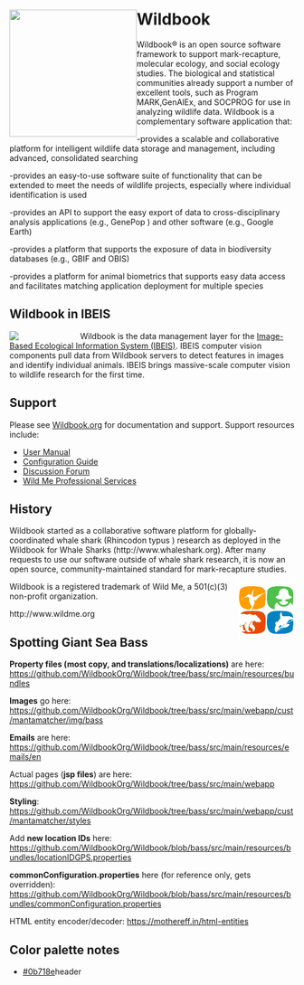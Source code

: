 
<h1><a href="http://www.ibeis.org"><img style="float: left;" align="middle" width="225px" height="225px" src="https://raw.githubusercontent.com/WildbookOrg/Wildbook/master/src/main/webapp/cust/mantamatcher/img/wildbook_logo.png"></a>Wildbook</h1>


 

Wildbook&reg; is an open source software framework to support mark-recapture, molecular ecology, and social ecology studies. The biological and statistical communities already support a number of excellent tools, such as Program MARK,GenAlEx, and SOCPROG for use in analyzing wildlife data. Wildbook is a complementary software application that:

-provides a scalable and collaborative platform for intelligent wildlife data storage and management, including advanced, consolidated searching

-provides an easy-to-use software suite of functionality that can be extended to meet the needs of wildlife projects, especially where individual identification is used

-provides an API to support the easy export of data to cross-disciplinary analysis applications (e.g., GenePop ) and other software (e.g., Google Earth)

-provides a platform that supports the exposure of data in biodiversity databases (e.g., GBIF and OBIS)

-provides a platform for animal biometrics that supports easy data access and facilitates matching application deployment for multiple species

<h2>Wildbook in IBEIS</h2>

<img width="125px" height="*" align="left" src="http://www.wildbook.org/lib/exe/fetch.php?w=200&tok=c557df&media=logo_400x4001.png" /> Wildbook is the data management layer for the <a href="http://www.ibeis.org">Image-Based Ecological Information System (IBEIS)</a>. IBEIS computer vision components pull data from Wildbook servers to detect features in images and identify individual animals. IBEIS brings massive-scale computer vision to wildlife research for the first time. 
<br />
<h2>Support</h2>

Please see <a href="http://www.wildbook.org">Wildbook.org</a> for documentation and support. Support resources include:
<ul>
<li><a href="http://www.wildbook.org/doku.php?id=documentation">User Manual</a></li>
<li><a href="http://www.wildbook.org/doku.php?id=configuration">Configuration Guide</a></li>
<li><a href="http://www.wildbook.org/forum">Discussion Forum</a></li>
<li><a href="http://www.wildme.org/services">Wild Me Professional Services</a></li>
</ul>

<h2>History</h2>
Wildbook started as a collaborative software platform for globally-coordinated whale shark (Rhincodon typus ) research as deployed in the Wildbook for Whale Sharks (http://www.whaleshark.org). After many requests to use our software outside of whale shark research, it is now an open source, community-maintained standard for mark-recapture studies.


<p><img style="float: right;" align="middle" src="src/main/webapp/images/wild-me-logo-only-100-100.png"> Wildbook is a registered trademark of Wild Me, a 501(c)(3) non-profit organization.</p> http://www.wildme.org

<h2>Spotting Giant Sea Bass</h2>

**Property files (most copy, and translations/localizations)** are here: https://github.com/WildbookOrg/Wildbook/tree/bass/src/main/resources/bundles

**Images** go here: https://github.com/WildbookOrg/Wildbook/tree/bass/src/main/webapp/cust/mantamatcher/img/bass

**Emails** are here: https://github.com/WildbookOrg/Wildbook/tree/bass/src/main/resources/emails/en

Actual pages (**jsp files**) are here: https://github.com/WildbookOrg/Wildbook/tree/bass/src/main/webapp

**Styling**: https://github.com/WildbookOrg/Wildbook/tree/bass/src/main/webapp/cust/mantamatcher/styles

Add **new location IDs** here: https://github.com/WildbookOrg/Wildbook/blob/bass/src/main/resources/bundles/locationIDGPS.properties

**commonConfiguration.properties** here (for reference only, gets overridden): https://github.com/WildbookOrg/Wildbook/blob/bass/src/main/resources/bundles/commonConfiguration.properties

HTML entity encoder/decoder: https://mothereff.in/html-entities

<h2>Color palette notes</h2>
<ul>
 <li><a href="https://www.colorhexa.com/0b718e">#0b718e</a>header  </li>
 
 </ul>
